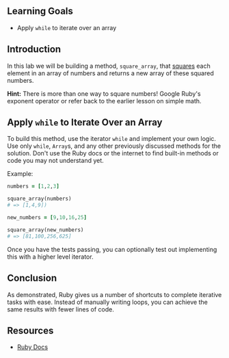 

## Learning Goals

- Apply `while` to iterate over an array

## Introduction

In this lab we will be building a method, `square_array`, that
[squares](https://en.wikipedia.org/wiki/Square_(algebra)) each element in an
array of numbers and returns a new array of these squared numbers.

**Hint:** There is more than one way to square numbers! Google Ruby's exponent
operator or refer back to the earlier lesson on simple math.

## Apply `while` to Iterate Over an Array

To build this method, use the iterator `while` and implement your own logic. Use
only `while`, `Array`s, and any other previously discussed methods for the
solution. Don't use the Ruby docs or the internet to find built-in methods or
code you may not understand yet.

Example:

```ruby
numbers = [1,2,3]

square_array(numbers)
# => [1,4,9])

new_numbers = [9,10,16,25]

square_array(new_numbers)
# => [81,100,256,625]
```
Once you have the tests passing, you can optionally test out implementing this
with a higher level iterator.

## Conclusion

As demonstrated, Ruby gives us a number of shortcuts to complete iterative tasks
with ease. Instead of manually writing loops, you can achieve the same results
with fewer lines of code.

## Resources
* [Ruby Docs](http://www.ruby-doc.org/core-2.1.2/)